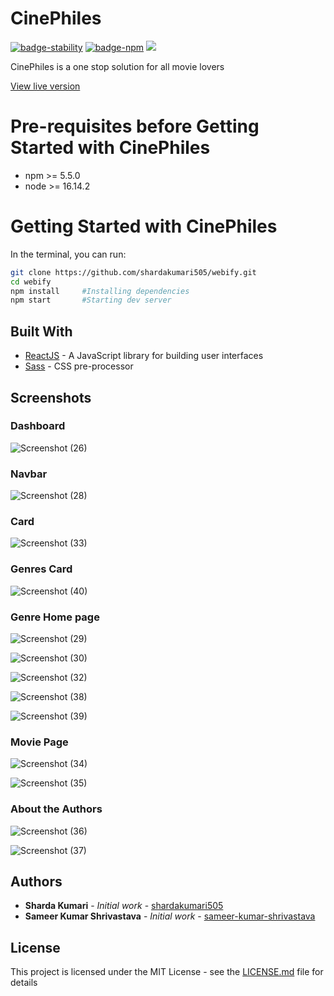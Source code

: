 # CinePhiles
[![badge-stability](https://img.shields.io/badge/stability-stable-green.svg?style=flat-square)]()
[![badge-npm](https://img.shields.io/npm/v/cloudflare.svg?style=flat-square)]()
<img src="https://img.shields.io/badge/License-MIT-blue.svg">

CinePhiles is a one stop solution for all movie lovers

[View live version](https://philescine.netlify.app/)

# Pre-requisites before Getting Started with CinePhiles

- npm >= 5.5.0
- node >= 16.14.2 
 

# Getting Started with CinePhiles
In the terminal, you can run:

```bash
git clone https://github.com/shardakumari505/webify.git
cd webify
npm install     #Installing dependencies
npm start       #Starting dev server
```

## Built With

- [ReactJS](https://reactjs.org/) - A JavaScript library for building user interfaces
- [Sass](https://sass-lang.com/) - CSS pre-processor


## Screenshots

### Dashboard
![Screenshot (26)](https://user-images.githubusercontent.com/78858121/214117091-34f438dc-7dc4-4b65-bc74-f67b7355917d.png)




### Navbar
![Screenshot (28)](https://user-images.githubusercontent.com/78858121/214116358-71808030-27b4-484e-b756-75ced35600e7.png)



### Card
![Screenshot (33)](https://user-images.githubusercontent.com/78858121/214116518-0ea14018-06a9-4079-9ea0-0ba6b4bef364.png)



### Genres Card
![Screenshot (40)](https://user-images.githubusercontent.com/78858121/214118898-cfacaca1-2c7f-4d8e-b1fe-9695f9654a49.png)



### Genre Home page
![Screenshot (29)](https://user-images.githubusercontent.com/78858121/214116620-546a2494-86fc-4403-ba25-0cc611f22340.png)

![Screenshot (30)](https://user-images.githubusercontent.com/78858121/214116666-418568fa-2e46-40f3-99e1-65dec5c7b946.png)

![Screenshot (32)](https://user-images.githubusercontent.com/78858121/214116694-c9487881-4800-4b0c-8628-c9a4be0671b7.png)

![Screenshot (38)](https://user-images.githubusercontent.com/78858121/214119000-06acab5c-ed3f-4494-b105-c03247127330.png)

![Screenshot (39)](https://user-images.githubusercontent.com/78858121/214119023-ed9b48c4-055e-4083-b6dd-2e2288191459.png)




### Movie Page
![Screenshot (34)](https://user-images.githubusercontent.com/78858121/214116778-98a83820-c66d-467a-bfd4-6b2333958bb2.png)

![Screenshot (35)](https://user-images.githubusercontent.com/78858121/214116791-cd8fa258-5d46-4970-b0d8-52a961f497fc.png)


### About the Authors
![Screenshot (36)](https://user-images.githubusercontent.com/78858121/214116845-4abe1b93-0b2d-42a0-a6f0-10c44763ad7f.png)

![Screenshot (37)](https://user-images.githubusercontent.com/78858121/214116861-04d7fe31-b674-4f10-b59d-6e2cba40524f.png)



 

## Authors

- **Sharda Kumari** - _Initial work_ - [shardakumari505](https://github.com/shardakumari505)
- **Sameer Kumar Shrivastava** - _Initial work_ - [sameer-kumar-shrivastava](https://github.com/sameer-kumar-shrivastava)

## License

This project is licensed under the MIT License - see the [LICENSE.md](LICENSE.md) file for details
 
 
